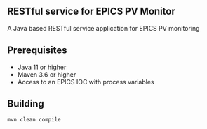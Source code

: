 ## RESTful service for EPICS PV Monitor

A Java based RESTful service application for EPICS PV monitoring

## Prerequisites

- Java 11 or higher
- Maven 3.6 or higher
- Access to an EPICS IOC with process variables

## Building

```bash
mvn clean compile